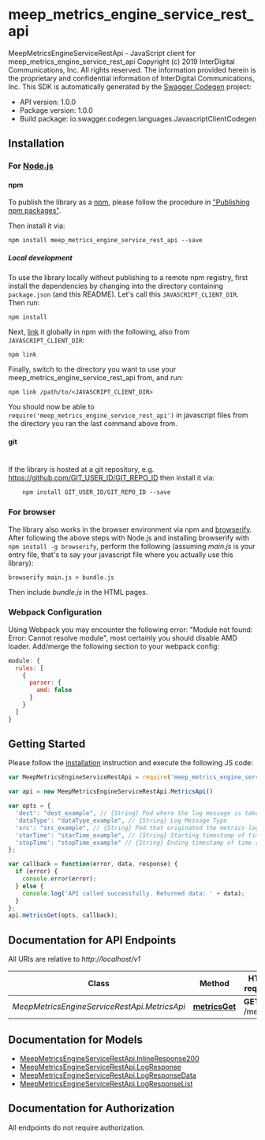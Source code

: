 # meep_metrics_engine_service_rest_api

MeepMetricsEngineServiceRestApi - JavaScript client for meep_metrics_engine_service_rest_api
Copyright (c) 2019 InterDigital Communications, Inc. All rights reserved. The information provided herein is the proprietary and confidential information of InterDigital Communications, Inc. 
This SDK is automatically generated by the [Swagger Codegen](https://github.com/swagger-api/swagger-codegen) project:

- API version: 1.0.0
- Package version: 1.0.0
- Build package: io.swagger.codegen.languages.JavascriptClientCodegen

## Installation

### For [Node.js](https://nodejs.org/)

#### npm

To publish the library as a [npm](https://www.npmjs.com/),
please follow the procedure in ["Publishing npm packages"](https://docs.npmjs.com/getting-started/publishing-npm-packages).

Then install it via:

```shell
npm install meep_metrics_engine_service_rest_api --save
```

##### Local development

To use the library locally without publishing to a remote npm registry, first install the dependencies by changing 
into the directory containing `package.json` (and this README). Let's call this `JAVASCRIPT_CLIENT_DIR`. Then run:

```shell
npm install
```

Next, [link](https://docs.npmjs.com/cli/link) it globally in npm with the following, also from `JAVASCRIPT_CLIENT_DIR`:

```shell
npm link
```

Finally, switch to the directory you want to use your meep_metrics_engine_service_rest_api from, and run:

```shell
npm link /path/to/<JAVASCRIPT_CLIENT_DIR>
```

You should now be able to `require('meep_metrics_engine_service_rest_api')` in javascript files from the directory you ran the last 
command above from.

#### git
#
If the library is hosted at a git repository, e.g.
https://github.com/GIT_USER_ID/GIT_REPO_ID
then install it via:

```shell
    npm install GIT_USER_ID/GIT_REPO_ID --save
```

### For browser

The library also works in the browser environment via npm and [browserify](http://browserify.org/). After following
the above steps with Node.js and installing browserify with `npm install -g browserify`,
perform the following (assuming *main.js* is your entry file, that's to say your javascript file where you actually 
use this library):

```shell
browserify main.js > bundle.js
```

Then include *bundle.js* in the HTML pages.

### Webpack Configuration

Using Webpack you may encounter the following error: "Module not found: Error:
Cannot resolve module", most certainly you should disable AMD loader. Add/merge
the following section to your webpack config:

```javascript
module: {
  rules: [
    {
      parser: {
        amd: false
      }
    }
  ]
}
```

## Getting Started

Please follow the [installation](#installation) instruction and execute the following JS code:

```javascript
var MeepMetricsEngineServiceRestApi = require('meep_metrics_engine_service_rest_api');

var api = new MeepMetricsEngineServiceRestApi.MetricsApi()

var opts = { 
  'dest': "dest_example", // {String} Pod where the log message is taken from
  'dataType': "dataType_example", // {String} Log Message Type
  'src': "src_example", // {String} Pod that originated the metrics logged in the message
  'starTime': "starTime_example", // {String} Starting timestamp of time range
  'stopTime': "stopTime_example" // {String} Ending timestamp of time range
};

var callback = function(error, data, response) {
  if (error) {
    console.error(error);
  } else {
    console.log('API called successfully. Returned data: ' + data);
  }
};
api.metricsGet(opts, callback);

```

## Documentation for API Endpoints

All URIs are relative to *http://localhost/v1*

Class | Method | HTTP request | Description
------------ | ------------- | ------------- | -------------
*MeepMetricsEngineServiceRestApi.MetricsApi* | [**metricsGet**](docs/MetricsApi.md#metricsGet) | **GET** /metrics | 


## Documentation for Models

 - [MeepMetricsEngineServiceRestApi.InlineResponse200](docs/InlineResponse200.md)
 - [MeepMetricsEngineServiceRestApi.LogResponse](docs/LogResponse.md)
 - [MeepMetricsEngineServiceRestApi.LogResponseData](docs/LogResponseData.md)
 - [MeepMetricsEngineServiceRestApi.LogResponseList](docs/LogResponseList.md)


## Documentation for Authorization

 All endpoints do not require authorization.

